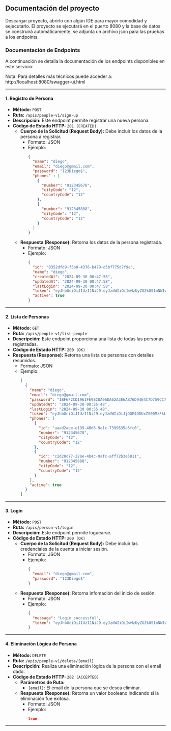 ## Documentación del proyecto

Descargar proyecto, abrirlo con algún IDE para mayor comodidad y eejecutarlo.
El proyecto se ejecutará en el puerto 8080 y la base de datos se construirá automáticamente, se adjunta un archivo json para las pruebas a los endpoints.

### Documentación de Endpoints

A continuación se detalla la documentación de los endpoints disponibles en este servicio:

Nota: Para detalles más técnicos puede acceder a: http://localhost:8080/swagger-ui.html

---

#### 1. Registro de Persona

- **Método:** `POST`
- **Ruta:** `/apis/people-v1/sign-up`
- **Descripción:** Este endpoint permite registrar una nueva persona.
- **Código de Estado HTTP:** `201 (CREATED)`
  - **Cuerpo de la Solicitud (Request Body):** Debe incluir los datos de la persona a registrar.
    - Formato: JSON
    - Ejemplo:
      ```json
      {
        "name": "diego",
        "email": "diego@gmail.com",
        "password": "123Diego$",
        "phones" : [
          {
            "number": "912345678",
            "cityCode": "12",
            "countryCode": "12"
          },
          {
            "number": "912345888",
            "cityCode": "12",
            "countryCode": "12"
          }
        ]
      }
      ```
  - **Respuesta (Response):** Retorna los datos de la persona registrada.
    - Formato: JSON
    - Ejemplo:
      ```json
      {
        "id": "0352dfd9-f5b0-4376-b479-d5bf775d7f9e",
        "name": "diego",
        "createdAt": "2024-09-30 00:47:58",
        "updatedAt": "2024-09-30 00:47:58",
        "lastLogin": "2024-09-30 00:47:58",
        "token": "eyJhbGciOiJIUzI1NiJ9.eyJzdWIiOiIwMzUyZGZkOS1mNWIwLTQzNzYtYjQ3OS1kNWJmNzc1ZDdmOWUiLCJpYXQiOjE3Mjc2NzUyNzgsImV4cCI6MTcyNzY3NTU3OH0.QR-pZ7MmXNGHWfoYPX8T9y_K4U5-9vCorE_-uvVyN3o",
        "active": true
      }
      ```

---

#### 2. Lista de Personas

- **Método:** `GET`
- **Ruta:** `/apis/people-v1/list-people`
- **Descripción:** Este endpoint proporciona una lista de todas las personas registradas.
- **Código de Estado HTTP:** `200 (OK)`
- **Respuesta (Response):** Retorna una lista de personas con detalles resumidos.
  - Formato: JSON
  - Ejemplo:
    ```json
    [
      {
        "name": "diego",
        "email": "diego@gmail.com",
        "password": "1BF6F2CD1961FE98C0A06DA62A3E6AB76D94E4C7D759CC76E0D52DF9CDF4044D",
        "updatedAt": "2024-09-30 00:55:48",
        "lastLogin": "2024-09-30 00:55:48",
        "token": "eyJhbGciOiJIUzI1NiJ9.eyJzdWIiOiJjOGE4ODUxZS00MzFkLTQ2OGItOWU5Yy1hMmFlNjMxMzcxODkiLCJpYXQiOjE3Mjc2NzU3NDgsImV4cCI6MTcyNzY3NjA0OH0.j_WqUcB2yZcDkEl5hpevYtgdWjfC-6HNXQYrHnzl_F0",
        "phones": [
          {
            "id": "aaad2aee-e199-40d6-9a1c-7399635a3fc0",
            "number": "912345678",
            "cityCode": "12",
            "countryCode": "12"
          },
          {
            "id": "c2d20c77-228e-4b4c-9afc-aff72b3e5811",
            "number": "912345888",
            "cityCode": "12",
            "countryCode": "12"
          }
        ],
        "active": true
      }
    ]
    ```

---

#### 3. Login

- **Método:** `POST`
- **Ruta:** `/apis/person-v1/login`
- **Descripción:** Este endpoint permite loguearse.
- **Código de Estado HTTP:** `200 (OK)`
  - **Cuerpo de la Solicitud (Request Body):** Debe incluir las credenciales de la cuenta a iniciar sesión.
    - Formato: JSON
    - Ejemplo:
      ```json
      {
        "email": "diego@gmail.com",
        "password": "123Diego$"
      }
      ```
  - **Respuesta (Response):** Retorna infomación del inicio de sesión.
    - Formato: JSON
    - Ejemplo:
      ```json
      {
        "message": "Login successful",
        "token": "eyJhbGciOiJIUzI1NiJ9.eyJzdWIiOiIwMzUyZGZkOS1mNWIwLTQzNzYtYjQ3OS1kNWJmNzc1ZDdmOWUiLCJpYXQiOjE3Mjc2NzUyNzgsImV4cCI6MTcyNzY3NTU3OH0.QR-pZ7MmXNGHWfoYPX8T9y_K4U5-9vCorE_-uvVyN3o"
      }
      ```

---

#### 4. Eliminación Lógica de Persona

- **Método:** `DELETE`
- **Ruta:** `/apis/people-v1/delete/{email}`
- **Descripción:** Realiza una eliminación lógica de la persona con el email dado.
- **Código de Estado HTTP:** `202 (ACCEPTED)`
  - **Parámetros de Ruta:**
    - `{email}`: El email de la persona que se desea eliminar.
  - **Respuesta (Response):** Retorna un valor booleano indicando si la eliminación fue exitosa.
    - Formato: JSON
    - Ejemplo:
      ```json
      true
      ```

---
